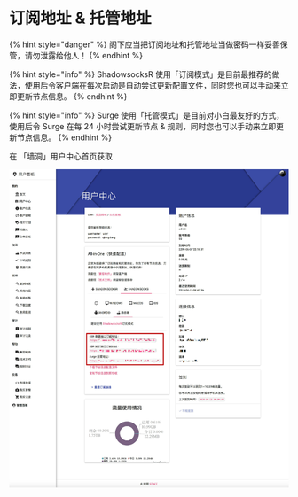 # 订阅地址 & 托管地址

{% hint style="danger" %}
阁下应当把订阅地址和托管地址当做密码一样妥善保管，请勿泄露给他人！
{% endhint %}

{% hint style="info" %}
ShadowsocksR 使用「订阅模式」是目前最推荐的做法，使用后令客户端在每次启动是自动尝试更新配置文件，同时您也可以手动来立即更新节点信息。
{% endhint %}

{% hint style="info" %}
Surge 使用「托管模式」是目前对小白最友好的方式，使用后令 Surge 在每 24 小时尝试更新节点 & 规则，同时您也可以手动来立即更新节点信息。
{% endhint %}

在 「墙洞」用户中心首页获取

![](../.gitbook/assets/meitu.jpg)



